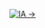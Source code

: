 [![IA →](https://img.shields.io/badge/IA-%E2%86%92-blue?style=for-the-badge)](https://github.com/enzogabryelbezerra2018-ui/CopilotAI/tree/main)
